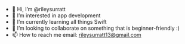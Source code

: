 - 👋 Hi, I’m @rileysurratt
- 👀 I’m interested in app development 
- 🌱 I’m currently learning all things Swift
- 💞️ I’m looking to collaborate on something that is beginner-friendly :) 
- 📫 How to reach me email: rileysurratt13@gmail.com

<!---
rileysurratt/rileysurratt is a ✨ special ✨ repository because its `README.md` (this file) appears on your GitHub profile.
You can click the Preview link to take a look at your changes.
--->
